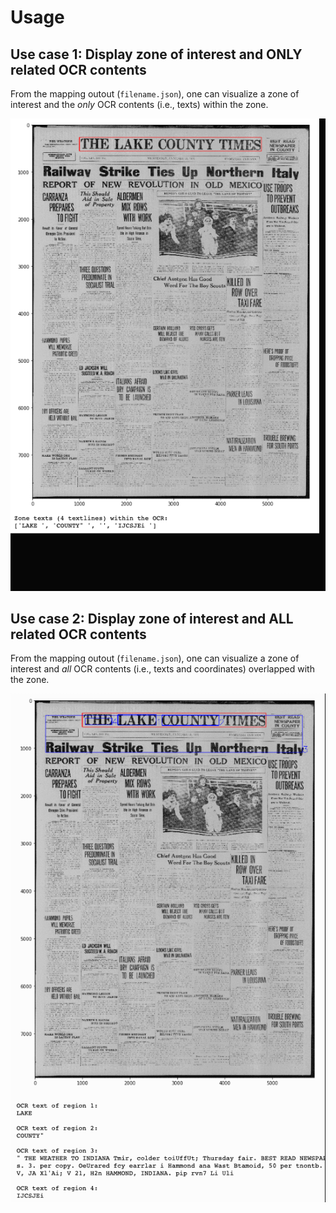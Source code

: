 # Usage

## Use case 1: Display zone of interest and ONLY related OCR contents
From the mapping outout (`filename.json`), one can visualize a zone of interest and the *only* OCR contents (i.e., texts) within the zone.

![usecase1_gif](../asset/usecase1.gif)

## Use case 2: Display zone of interest and ALL related OCR contents
From the mapping outout (`filename.json`), one can visualize a zone of interest and *all* OCR contents (i.e., texts and coordinates) overlapped with the zone.

![usecase2_gif](../asset/usecase2.gif)
